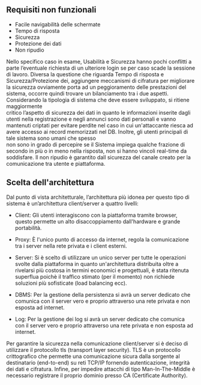 ## Requisiti non funzionali

- Facile navigabilità delle schermate
- Tempo di risposta
- Sicurezza
- Protezione dei dati
- Non ripudio

Nello	specifico	caso	in	esame,	Usabilità	e	Sicurezza	hanno	pochi	conflitti	a	parte	l’eventuale	richiesta	di
un	ulteriore	login	se	per	caso	scade	la	sessione	di	lavoro.
Diversa	la	questione	che	riguarda	Tempo	di	risposta	e	Sicurezza/Protezione dei,	aggiungere meccanismi	di	cifratura per	migliorare
la	sicurezza	ovviamente	porta	ad	un	peggioramento	delle	prestazioni	del	sistema,
occorre	quindi	trovare	un	bilanciamento	tra	i	due	aspetti.
Considerando	la	tipologia	di	sistema	che	deve	essere	sviluppato,	si	ritiene	maggiormente	
critico	l’aspetto	di	sicurezza	dei	dati	in	quanto	le informazioni inserite dagli utenti nella registrazione
e negli annunci sono dati personali e vanno mantenuti criptati per evitare perdite nel caso in cui
un'attaccante riesca ad avere accesso ai record memorizzati nel DB.	Inoltre,	gli	utenti	principali	di	tale	sistema	sono umani	che	spesso	
non	sono	in	grado	di	percepire	se	il	Sistema	impiega	qualche	frazione	di	secondo	in	più	o	in	meno	nella	risposta,
non	si	hanno	vincoli	real-time	da	soddisfare.
Il non ripudio è garantito dall sicurezza del canale creato per la comunicazione tra utente e piattaforma.

## Scelta dell'architettura

Dal punto di vista architetturale, l’architettura più idonea per questo tipo di sistema è un’architettura client/server a quattro livelli:

- Client: Gli utenti interagiscono con la piattaforma tramite browser, questo permette un alto disaccoppiamento dall'hardware e grande portabilità.

- Proxy: È l'unico punto di accesso da internet, regola la comunicazione tra i server nella rete privata e i client esterni.

- Server: Si è scelto di utilizzare un unico server per tutte le operazioni svolte dalla piattaforma in quanto un'architettura distribuita oltre a rivelarsi più costosa in termini economici e progettuali, è stata ritenuta superflua poichè il traffico stimato (per il momento) non richiede soluzioni più sofisticate (load balancing ecc).

- DBMS: Per la gestione della  persistenza  si  avrà  un  server  dedicato che comunica con il server vero e proprio attraverso una rete privata e non esposta ad internet.

- Log: Per la gestione dei log  si  avrà  un  server  dedicato che comunica con il server vero e proprio attraverso una rete privata e non esposta ad internet.

Per garantire la sicurezza nella comunicazione client/server si è deciso di utilizzare il protocollo 
tls (transport layer security). TLS  è un protocollo crittografico che permette una comunicazione sicura dalla  sorgente  al  destinatario  (end-to-end)  su  reti TCP/IP fornendo autenticazione, integrità dei dati e cifratura.
Infine, per impedire attacchi di tipo Man-In-The-Middle è necessario registrare il proprio dominio presso CA (Certificate Authority).

